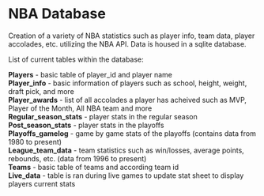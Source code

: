 # NBA Database 
Creation of a variety of NBA statistics such as player info, team data, player accolades, etc. utilizing the NBA API. 
Data is housed in a sqlite database.

List of current tables within the database:

**Players** - basic table of player_id and player name  
**Player_info** - basic information of players such as school, height, weight, draft pick, and more  
**Player_awards** - list of all accolades a player has acheived such as MVP, Player of the Month, All NBA team and more  
**Regular_season_stats** - player stats in the regular season  
**Post_season_stats** - player stats in the playoffs  
**Playoffs_gamelog** - game by game stats of the playoffs (contains data from 1980 to present)  
**League_team_data** - team statistics such as win/losses, average points, rebounds, etc. (data from 1996 to present)  
**Teams** - basic table of teams and according team id  
**Live_data** - table is ran during live games to update stat sheet to display players current stats  


